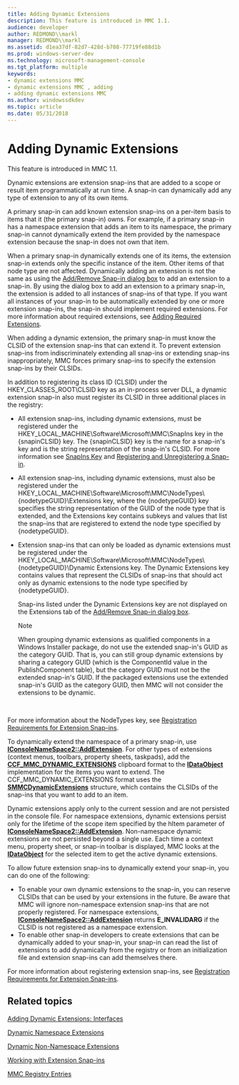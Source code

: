 ```yaml
---
title: Adding Dynamic Extensions
description: This feature is introduced in MMC 1.1.
audience: developer
author: REDMOND\\markl
manager: REDMOND\\markl
ms.assetid: d1ea37df-82d7-428d-b708-77719fe88d1b
ms.prod: windows-server-dev
ms.technology: microsoft-management-console
ms.tgt_platform: multiple
keywords:
- dynamic extensions MMC
- dynamic extensions MMC , adding
- adding dynamic extensions MMC
ms.author: windowssdkdev
ms.topic: article
ms.date: 05/31/2018
---
```


# Adding Dynamic Extensions

This feature is introduced in MMC 1.1.

Dynamic extensions are extension snap-ins that are added to a scope or result item programmatically at run time. A snap-in can dynamically add any type of extension to any of its own items.

A primary snap-in can add known extension snap-ins on a per-item basis to items that it (the primary snap-in) owns. For example, if a primary snap-in has a namespace extension that adds an item to its namespace, the primary snap-in cannot dynamically extend the item provided by the namespace extension because the snap-in does not own that item.

When a primary snap-in dynamically extends one of its items, the extension snap-in extends only the specific instance of the item. Other items of that node type are not affected. Dynamically adding an extension is not the same as using the [Add/Remove Snap-in dialog box](add-remove-snap-in-dialog-box.md) to add an extension to a snap-in. By using the dialog box to add an extension to a primary snap-in, the extension is added to all instances of snap-ins of that type. If you want all instances of your snap-in to be automatically extended by one or more extension snap-ins, the snap-in should implement required extensions. For more information about required extensions, see [Adding Required Extensions](adding-required-extensions.md).

When adding a dynamic extension, the primary snap-in must know the CLSID of the extension snap-ins that can extend it. To prevent extension snap-ins from indiscriminately extending all snap-ins or extending snap-ins inappropriately, MMC forces primary snap-ins to specify the extension snap-ins by their CLSIDs.

In addition to registering its class ID (CLSID) under the HKEY\_CLASSES\_ROOT\\CLSID key as an in-process server DLL, a dynamic extension snap-in also must register its CLSID in three additional places in the registry:

-   All extension snap-ins, including dynamic extensions, must be registered under the HKEY\_LOCAL\_MACHINE\\Software\\Microsoft\\MMC\\SnapIns key in the {snapinCLSID} key. The {snapinCLSID} key is the name for a snap-in's key and is the string representation of the snap-in's CLSID. For more information see [SnapIns Key](snapins-key.md) and [Registering and Unregistering a Snap-in](registering-and-unregistering-a-snap-in.md).
-   All extension snap-ins, including dynamic extensions, must also be registered under the HKEY\_LOCAL\_MACHINE\\Software\\Microsoft\\MMC\\NodeTypes\\{nodetypeGUID}\\Extensions key, where the {nodetypeGUID} key specifies the string representation of the GUID of the node type that is extended, and the Extensions key contains subkeys and values that list the snap-ins that are registered to extend the node type specified by {nodetypeGUID}.
-   Extension snap-ins that can only be loaded as dynamic extensions must be registered under the HKEY\_LOCAL\_MACHINE\\Software\\Microsoft\\MMC\\NodeTypes\\{nodetypeGUID}\\Dynamic Extensions key. The Dynamic Extensions key contains values that represent the CLSIDs of snap-ins that should act only as dynamic extensions to the node type specified by {nodetypeGUID}.

    Snap-ins listed under the Dynamic Extensions key are not displayed on the Extensions tab of the [Add/Remove Snap-in dialog box](add-remove-snap-in-dialog-box.md).

    > [!Note]  
    > When grouping dynamic extensions as qualified components in a Windows Installer package, do not use the extended snap-in's GUID as the category GUID. That is, you can still group dynamic extensions by sharing a category GUID (which is the ComponentId value in the PublishComponent table), but the category GUID must not be the extended snap-in's GUID. If the packaged extensions use the extended snap-in's GUID as the category GUID, then MMC will not consider the extensions to be dynamic.

     

For more information about the NodeTypes key, see [Registration Requirements for Extension Snap-ins](registration-requirements-for-extension-snap-ins.md).

To dynamically extend the namespace of a primary snap-in, use [**IConsoleNameSpace2::AddExtension**](/windows/desktop/api/Mmc/nf-mmc-iconsolenamespace2-addextension). For other types of extensions (context menus, toolbars, property sheets, taskpads), add the [**CCF\_MMC\_DYNAMIC\_EXTENSIONS**](ccf-mmc-dynamic-extensions.md) clipboard format to the [**IDataObject**](https://www.bing.com/search?q=**IDataObject**) implementation for the items you want to extend. The CCF\_MMC\_DYNAMIC\_EXTENSIONS format uses the [**SMMCDynamicExtensions**](https://www.bing.com/search?q=**SMMCDynamicExtensions**) structure, which contains the CLSIDs of the snap-ins that you want to add to an item.

Dynamic extensions apply only to the current session and are not persisted in the console file. For namespace extensions, dynamic extensions persist only for the lifetime of the scope item specified by the hItem parameter of [**IConsoleNameSpace2::AddExtension**](/windows/desktop/api/Mmc/nf-mmc-iconsolenamespace2-addextension). Non-namespace dynamic extensions are not persisted beyond a single use. Each time a context menu, property sheet, or snap-in toolbar is displayed, MMC looks at the [**IDataObject**](https://www.bing.com/search?q=**IDataObject**) for the selected item to get the active dynamic extensions.

To allow future extension snap-ins to dynamically extend your snap-in, you can do one of the following:

-   To enable your own dynamic extensions to the snap-in, you can reserve CLSIDs that can be used by your extensions in the future. Be aware that MMC will ignore non-namespace extension snap-ins that are not properly registered. For namespace extensions, [**IConsoleNameSpace2::AddExtension**](/windows/desktop/api/Mmc/nf-mmc-iconsolenamespace2-addextension) returns **E\_INVALIDARG** if the CLSID is not registered as a namespace extension.
-   To enable other snap-in developers to create extensions that can be dynamically added to your snap-in, your snap-in can read the list of extensions to add dynamically from the registry or from an initialization file and extension snap-ins can add themselves there.

For more information about registering extension snap-ins, see [Registration Requirements for Extension Snap-ins](registration-requirements-for-extension-snap-ins.md).

## Related topics

<dl> <dt>

[Adding Dynamic Extensions: Interfaces](adding-dynamic-extensions-interfaces.md)
</dt> <dt>

[Dynamic Namespace Extensions](dynamic-namespace-extensions.md)
</dt> <dt>

[Dynamic Non-Namespace Extensions](dynamic-non-namespace-extensions.md)
</dt> <dt>

[Working with Extension Snap-ins](working-with-extension-snap-ins.md)
</dt> <dt>

[MMC Registry Entries](mmc-registry-entries.md)
</dt> </dl>

 

 




